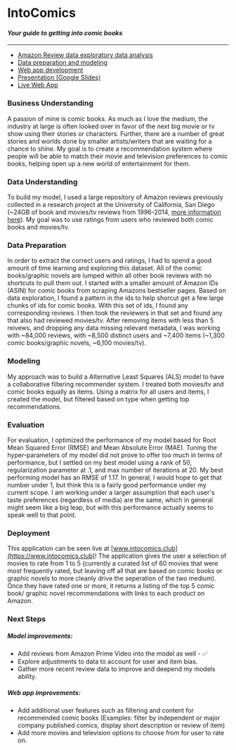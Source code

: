 # IntoComics
#### <em>Your guide to getting into comic books</em>
---

* [Amazon Review data exploratory data analysis](https://github.com/jnawjux/intocomics/blob/master/amazon_reviews_eda.ipynb)
* [Data preparation and modeling](https://github.com/jnawjux/intocomics/blob/master/data_prep_and_modeling.ipynb)
* [Web app development](https://github.com/jnawjux/intocomics/blob/master/web_app_development.ipynb) 
* [Presentation (Google Slides)](https://docs.google.com/presentation/d/17ZCj6XF-yz0qAAhKozr-Nzvy8R7UQNkzM-Hzz_ehBs0/edit?usp=sharing)
* [Live Web App](http://comics.naujoks.co/)

### Business Understanding
A passion of mine is comic books. As much as I love the medium, the industry at large is often looked over in favor of the next big movie or tv show using their stories or characters. Further, there are a number of great stories and worlds done by smaller artists/writers that are waiting for a chance to shine. My goal is to create a recommendation system where people will be able to match their movie and television preferences to comic books, helping open up a new world of entertainment for them. 

### Data Understanding
To build my model, I used a large repository of Amazon reviews previously collected in a research project at the University of California, San Diego (~24GB of book and movies/tv reviews from 1996-2014, [more information here](http://jmcauley.ucsd.edu/data/amazon/links.html)). My goal was to use ratings from users who reviewed both comic books and movies/tv.

### Data Preparation
In order to extract the correct users and ratings, I had to spend a good amount of time learning and exploring this dataset. All of the comic books/graphic novels are lumped within all other book reviews with no shortcuts to pull them out. I started with a smaller amount of Amazon IDs (ASIN) for comic books from scraping Amazons bestseller pages. Based on data exploration, I found a pattern in the ids to help shorcut get a few large chunks of ids for comic books. With this set of ids, I found any corresponding reviews. I then took the reviewers in that set and found any that also had reviewed movies/tv. After removing items with less than 5 reivews, and dropping any data missing relevant metadata, I was working with ~84,000 reviews, with ~8,500 distinct users and ~7,400 items (~1,300 comic books/graphic novels, ~6,100 movies/tv).

### Modeling
My approach was to build a Alternative Least Squares (ALS) model to have a collaborative filtering recommender system. I treated both movies/tv and comic books equally as items. Using a matrix for all users and items, I created the model, but filtered based on type when getting top recommendations.  

### Evaluation
For evaluation, I optimized the performance of my model based for Root Mean Squared Error (RMSE) and Mean Absolute Error (MAE). Tuning the hyper-parameters of my model did not prove to offer too much in terms of performance, but I settled on my best model using a rank of 50, regularization parameter at .1, and max number of iterations at 20. My best performing model has an RMSE of 1.17.  In general, I would hope to get that number under 1, but think this is a fairly good performance under my current scope. I am working under a larger assumption that each user's taste preferences (regardless of media) are the same, which in general might seem like a big leap, but with this performance actually seems to speak well to that point. 

### Deployment
This application can be seen live at [www.intocomics.club](https://www.intocomics.club)!  The application gives the user a selection of movies to rate from 1 to 5 (currently a curated list of 60 movies that were most frequently rated, but leaving off all that are based on comic books or graphic novels to more cleanly drive the seperation of the two medium). Once they have rated one or more, it returns a listing of the top 5 comic book/ graphic novel recommendations with links to each product on Amazon.

### Next Steps
##### Model improvements:
* Add reviews from Amazon Prime Video into the model as well - ✅
* Explore adjustments to data to account for user and item bias.
* Gather more recent review data to improve and deepend my models ability.

##### Web app improvements:
* Add additional user features such as filtering and content for recommended comic books (Examples: filter by independent or major company published comics, display short description or review of item)
* Add more movies and television options to choose from for user to rate on.
